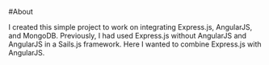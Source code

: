 #About

I created this simple project to work on integrating Express.js, AngularJS, and MongoDB. Previously, I had used Express.js without AngularJS and AngularJS in a Sails.js framework. Here I wanted to combine Express.js with AngularJS.